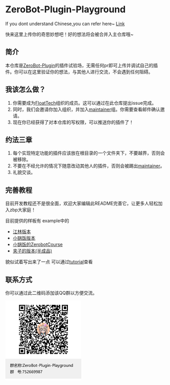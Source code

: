 # ZeroBot-Plugin-Playground
If you dont understand Chinese,you can refer here~ [Link](https://github.com/FloatTech/ZeroBot-Plugin-Playground/blob/main/README-en.md)

快来这里上传你的奇思妙想吧！好的想法将会被合并入主仓库哦~

## 简介
本仓库是[ZeroBot-Plugin](https://github.com/FloatTech/ZeroBot-Plugin)的插件试验场，无需任何pr即可上传并调试自己的插件。你可以在这里验证你的想法，与其他人进行交流，不会遇到任何阻碍。
## 我该怎么做？
1. 你需要成为[FloatTech](https://github.com/FloatTech)组织的成员。这可以通过在此仓库提出issue完成。
2. 同时，我们会邀请你加入组织，并加入[maintainer](https://github.com/orgs/FloatTech/teams/maintainer)组。你需要查看邮件确认邀请。
3. 现在你已经获得了对本仓库的写权限，可以推送你的插件了！
## 约法三章
1. 每个实现特定功能的插件应该放在根目录的一个文件夹下，不要越界，否则会被移除。
2. 不要在不经允许的情况下随意改动其他人的插件，否则会被踢出[maintainer](https://github.com/orgs/FloatTech/teams/maintainer)。
3. 礼貌交谈。
## 完善教程
目前开发教程还不是很全面，欢迎大家编辑此README完善它，让更多人轻松加入zbp大家庭！

目前提供的样板有 example中的

- [江林版本](https://github.com/FloatTech/ZeroBot-Plugin-Playground/blob/main/example/JiangRed/message.go)
- [小锅饭版本](https://github.com/FloatTech/ZeroBot-Plugin-Playground/blob/main/example/xiaoguofan/example.go)
- [小锅饭的ZerobotCourse](https://github.com/guohuiyuan/ZerobotCourse)
- [夹子的版本(半成品)](https://github.com/FloatTech/ZeroBot-Plugin-Playground/tree/main/tutorial)

貌似试着写出来了一点 可以通过[tutorial](https://github.com/FloatTech/ZeroBot-Plugin-Playground/tree/main/tutorial)查看

## 联系方式
你可以通过此二维码添加该QQ群以方便交流。

[![二维码](.github/qrcode.png "二维码")](https://jq.qq.com/?_wv=1027&k=IywkLqoL "二维码")
